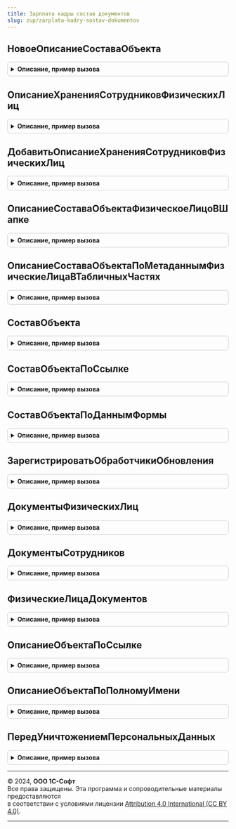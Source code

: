 ```yaml
---
title: Зарплата кадры состав документов
slug: zup/zarplata-kadry-sostav-dokumentov
---
```



## НовоеОписаниеСоставаОбъекта
<details style="margin: 1em 0; padding: 0.5em; border: 1px solid #ccc; border-radius: 6px;">

<summary style="font-weight: bold; cursor: pointer;">Описание, пример вызова</summary>

```bsl

// Для методов служебного API использование не контролируем
// АПК:581-выкл
// АПК:299-выкл

// Возвращает описание состава объекта.
//
// Возвращаемое значение:
//  Структура - список параметров состава объекта:
//   * ИмяРеквизитаКраткийСостав                      - Строка - имя реквизита краткий состав объекта
//   * ИмяТабличнойЧастиФизическиеЛица                - Строка - имя табличной части физические лица объекта
//   * ЗаполнятьТабличнуюЧастьФизическиеЛицаДокумента - Булево - заполнять табличную часть Физические лица объекта
//   * ИспользоватьКраткийСостав                      - Булево - заполнять реквизит краткий состав объекта
//   * ЗаполнятьСоставДокументов                      - Булево - заполнять регистр состава документов для отбора в
//                                                               списках и журналов
//   * ЗаполнятьФизическиеЛицаПоСотрудникам           - Булево - заполнять физические лица по сотрудникам в табличных
//                                                               частях/шапке объекта
//   * ИспользоватьОграничениеДоступа                 - Булево - заполнять регистр Физические лица объекта для
//                                                               ограничения доступа
//   * ОписаниеХраненияСотрудниковФизическихЛиц       - Массив - массив структур(см ОписаниеСоставаТабличныхЧастей),
//      Необходим для заполнения физических лиц и/или сотрудников
//      для добавления используется ДобавитьОписаниеХраненияСотрудниковФизическихЛиц
//   * ОписаниеЗаполненияФизическихЛицПоСотрудникам   - Массив - массив структур(см ОписаниеСоставаТабличныхЧастей),
//      Необходим для заполнения физических лиц по сотрудникам
//      для добавления используется ДобавитьОписаниеХраненияСотрудниковФизическихЛиц.
//
Функция НовоеОписаниеСоставаОбъекта() Экспорт
```

Пример вызова
```bsl
Результат = ЗарплатаКадрыСоставДокументов.НовоеОписаниеСоставаОбъекта() 
```
</details>

## ОписаниеХраненияСотрудниковФизическихЛиц
<details style="margin: 1em 0; padding: 0.5em; border: 1px solid #ccc; border-radius: 6px;">

<summary style="font-weight: bold; cursor: pointer;">Описание, пример вызова</summary>

```bsl

// Возвращает описание хранения сотрудников и физических лиц объекта.
//
// Возвращаемое значение:
//  Структура - список параметров хранения сотрудников и физических лиц документа:
//   * ИмяТаблицы             - Строка - имя таблицы с сотрудниками и/или физическими лицами, если данные в шапке,
//                                       указывать Неопределено
//   * ПолеФизическоеЛицо     - Строка - имя поля физическое лицо, если отсутствует, указываем Неопределено
//   * ПолеСотрудник          - Строка - имя поля сотрудник, если отсутствует, указываем Неопределено
//   * ВключатьВКраткийСостав - Булево - включать ли физическое лицо в краткий состав документа.
//
Функция ОписаниеХраненияСотрудниковФизическихЛиц() Экспорт
```

Пример вызова
```bsl
Результат = ЗарплатаКадрыСоставДокументов.ОписаниеХраненияСотрудниковФизическихЛиц() 
```
</details>

## ДобавитьОписаниеХраненияСотрудниковФизическихЛиц
<details style="margin: 1em 0; padding: 0.5em; border: 1px solid #ccc; border-radius: 6px;">

<summary style="font-weight: bold; cursor: pointer;">Описание, пример вызова</summary>

```bsl

// Добавляет в массив описание хранения сотрудников физических лиц.
//
// Параметры:
//			МассивОписаний     - Массив - содержит структуры со свойствами см. НовоеОписаниеСоставаОбъекта.
//			ИмяТаблицы         - Строка - имя таблицы, хранящей сотрудников и/или физические лица
//			ПолеФизическоеЛицо - Строка - имя реквизита ФизическоеЛицо.
//			ПолеСотрудник      - Строка - имя реквизита Сотрудник.
//
Процедура ДобавитьОписаниеХраненияСотрудниковФизическихЛиц(МассивОписаний, ИмяТаблицы = Неопределено, ПолеФизическоеЛицо = Неопределено, ПолеСотрудник = Неопределено) Экспорт
```

Пример вызова
```bsl
ЗарплатаКадрыСоставДокументов.ДобавитьОписаниеХраненияСотрудниковФизическихЛиц(МассивОписаний, ИмяТаблицы, ПолеФизическоеЛицо, ПолеСотрудник);
```
</details>

## ОписаниеСоставаОбъектаФизическоеЛицоВШапке
<details style="margin: 1em 0; padding: 0.5em; border: 1px solid #ccc; border-radius: 6px;">

<summary style="font-weight: bold; cursor: pointer;">Описание, пример вызова</summary>

```bsl

// Возвращает описание состава документа, в случае хранения физических лиц в табличных частях.
//
// Возвращаемое значение:
//  Структура - см. НовоеОписаниеСоставаОбъекта.
//
Функция ОписаниеСоставаОбъектаФизическоеЛицоВШапке(ИмяРеквизитаФизическоеЛицо = "ФизическоеЛицо", ИмяРеквизитаСотрудник = "Сотрудник") Экспорт
```

Пример вызова
```bsl
Результат = ЗарплатаКадрыСоставДокументов.ОписаниеСоставаОбъектаФизическоеЛицоВШапке(ИмяРеквизитаФизическоеЛицо, ИмяРеквизитаСотрудник);
```
</details>

## ОписаниеСоставаОбъектаПоМетаданнымФизическиеЛицаВТабличныхЧастях
<details style="margin: 1em 0; padding: 0.5em; border: 1px solid #ccc; border-radius: 6px;">

<summary style="font-weight: bold; cursor: pointer;">Описание, пример вызова</summary>

```bsl

// Возвращает описание состава объекта по метаданным, в случае хранения физических лиц в табличных частях.
//
// Возвращаемое значение:
//  Структура - см. НовоеОписаниеСоставаОбъекта.
//
Функция ОписаниеСоставаОбъектаПоМетаданнымФизическиеЛицаВТабличныхЧастях(МетаданныеОбъекта) Экспорт
```

Пример вызова
```bsl
Результат = ЗарплатаКадрыСоставДокументов.ОписаниеСоставаОбъектаПоМетаданнымФизическиеЛицаВТабличныхЧастях(МетаданныеОбъекта) 
```
</details>

## СоставОбъекта
<details style="margin: 1em 0; padding: 0.5em; border: 1px solid #ccc; border-radius: 6px;">

<summary style="font-weight: bold; cursor: pointer;">Описание, пример вызова</summary>

```bsl

// Возвращает сотрудников и физических лиц объекта
//
// Параметры:
//	Источник - ДокументОбъект, СправочникОбъект - объект для которого необходимо получить состав,
//				в модуле менеджера соответствующего объекта метаданных должен быть реализован метод
//				ОписаниеСоставаОбъекта
//
// Возвращаемое значение:
//   см. НовыйСоставОбъекта - структура с составом объекта
//
Функция СоставОбъекта(Источник) Экспорт
```

Пример вызова
```bsl
Результат = ЗарплатаКадрыСоставДокументов.СоставОбъекта(Источник) 
```
</details>

## СоставОбъектаПоСсылке
<details style="margin: 1em 0; padding: 0.5em; border: 1px solid #ccc; border-radius: 6px;">

<summary style="font-weight: bold; cursor: pointer;">Описание, пример вызова</summary>

```bsl

// Возвращает сотрудников и физических лиц объекта по ссылке
//
// Параметры:
//	Источник - ДокументСслка, СправочникСсылка - ссылка на объект для которого необходимо получить состав,
//				в модуле менеджера соответствующего объекта метаданных должен быть реализован метод
//				ОписаниеСоставаОбъекта
//
// Возвращаемое значение:
//   см. НовыйСоставОбъекта - структура с составом объекта
//
Функция СоставОбъектаПоСсылке(Ссылка) Экспорт
```

Пример вызова
```bsl
Результат = ЗарплатаКадрыСоставДокументов.СоставОбъектаПоСсылке(Ссылка) 
```
</details>

## СоставОбъектаПоДаннымФормы
<details style="margin: 1em 0; padding: 0.5em; border: 1px solid #ccc; border-radius: 6px;">

<summary style="font-weight: bold; cursor: pointer;">Описание, пример вызова</summary>

```bsl

// Возвращает сотрудников и физических лиц объекта
//
// Параметры:
//	ДанныеФормыОбъекта - ДанныеФормыСтруктура - данные формы содержащие данные объекта
//              для которого необходимо получить состав,
//				в модуле менеджера соответствующего объекта метаданных должен быть реализован метод
//				ОписаниеСоставаОбъекта
//
// Возвращаемое значение:
//   см. НовыйСоставОбъекта - структура с составом объекта
//
Функция СоставОбъектаПоДаннымФормы(ДанныеФормыОбъекта) Экспорт
```

Пример вызова
```bsl
Результат = ЗарплатаКадрыСоставДокументов.СоставОбъектаПоДаннымФормы(ДанныеФормыОбъекта) 
```
</details>

## ЗарегистрироватьОбработчикиОбновления
<details style="margin: 1em 0; padding: 0.5em; border: 1px solid #ccc; border-radius: 6px;">

<summary style="font-weight: bold; cursor: pointer;">Описание, пример вызова</summary>

```bsl

// Добавляет в список Обработчики процедуры-обработчики обновления,
// необходимые данной подсистеме.
//
// Параметры:
//   Обработчики - ТаблицаЗначений - см. описание функции НоваяТаблицаОбработчиковОбновления
//                                   общего модуля ОбновлениеИнформационнойБазы.
//
Процедура ЗарегистрироватьОбработчикиОбновления(Обработчики) Экспорт
```

Пример вызова
```bsl
ЗарплатаКадрыСоставДокументов.ЗарегистрироватьОбработчикиОбновления(Обработчики) 
```
</details>

## ДокументыФизическихЛиц
<details style="margin: 1em 0; padding: 0.5em; border: 1px solid #ccc; border-radius: 6px;">

<summary style="font-weight: bold; cursor: pointer;">Описание, пример вызова</summary>

```bsl

Функция ДокументыФизическихЛиц(МассивФизическихЛиц, ОбъектыМетаданных = Неопределено) Экспорт
```

Пример вызова
```bsl
Результат = ЗарплатаКадрыСоставДокументов.ДокументыФизическихЛиц(МассивФизическихЛиц, ОбъектыМетаданных);
```
</details>

## ДокументыСотрудников
<details style="margin: 1em 0; padding: 0.5em; border: 1px solid #ccc; border-radius: 6px;">

<summary style="font-weight: bold; cursor: pointer;">Описание, пример вызова</summary>

```bsl

Функция ДокументыСотрудников(МассивСотрудников, ОбъектыМетаданных = Неопределено) Экспорт
```

Пример вызова
```bsl
Результат = ЗарплатаКадрыСоставДокументов.ДокументыСотрудников(МассивСотрудников, ОбъектыМетаданных);
```
</details>

## ФизическиеЛицаДокументов
<details style="margin: 1em 0; padding: 0.5em; border: 1px solid #ccc; border-radius: 6px;">

<summary style="font-weight: bold; cursor: pointer;">Описание, пример вызова</summary>

```bsl

Функция ФизическиеЛицаДокументов(МассивДокументов) Экспорт
```

Пример вызова
```bsl
Результат = ЗарплатаКадрыСоставДокументов.ФизическиеЛицаДокументов(МассивДокументов) 
```
</details>

## ОписаниеОбъектаПоСсылке
<details style="margin: 1em 0; padding: 0.5em; border: 1px solid #ccc; border-radius: 6px;">

<summary style="font-weight: bold; cursor: pointer;">Описание, пример вызова</summary>

```bsl

Функция ОписаниеОбъектаПоСсылке(Ссылка) Экспорт
```

Пример вызова
```bsl
Результат = ЗарплатаКадрыСоставДокументов.ОписаниеОбъектаПоСсылке(Ссылка) 
```
</details>

## ОписаниеОбъектаПоПолномуИмени
<details style="margin: 1em 0; padding: 0.5em; border: 1px solid #ccc; border-radius: 6px;">

<summary style="font-weight: bold; cursor: pointer;">Описание, пример вызова</summary>

```bsl

// Возвращает описание объекта по полному имени.
//
// Параметры:
//  ИмяОбъекта - Строка
//
// Возвращаемое значение: см. НовоеОписаниеСоставаОбъекта
Функция ОписаниеОбъектаПоПолномуИмени(ИмяОбъекта) Экспорт
```

Пример вызова
```bsl
Результат = ЗарплатаКадрыСоставДокументов.ОписаниеОбъектаПоПолномуИмени(ИмяОбъекта) 
```
</details>

## ПередУничтожениемПерсональныхДанных
<details style="margin: 1em 0; padding: 0.5em; border: 1px solid #ccc; border-radius: 6px;">

<summary style="font-weight: bold; cursor: pointer;">Описание, пример вызова</summary>

```bsl

// См. ЗащитаПерсональныхДанныхПереопределяемый.ПередУничтожениемПерсональныхДанных
Процедура ПередУничтожениемПерсональныхДанных(Объект, Субъекты, ВыполнитьЗаписьОбъекта) Экспорт
```

Пример вызова
```bsl
ЗарплатаКадрыСоставДокументов.ПередУничтожениемПерсональныхДанных(Объект, Субъекты, ВыполнитьЗаписьОбъекта) 
```
</details>

---

© 2024, **ООО 1С-Софт**  
Все права защищены. Эта программа и сопроводительные материалы предоставляются  
в соответствии с условиями лицензии [Attribution 4.0 International (CC BY 4.0)](https://creativecommons.org/licenses/by/4.0/legalcode).

---
